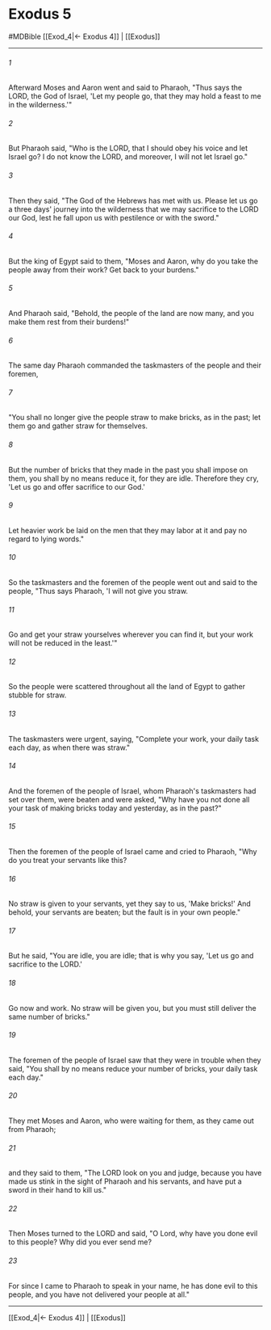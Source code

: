 # Exodus 5
#MDBible
[[Exod_4|← Exodus 4]] | [[Exodus]]

***

###### 1 
Afterward Moses and Aaron went and said to Pharaoh, "Thus says the LORD, the God of Israel, 'Let my people go, that they may hold a feast to me in the wilderness.'" 

###### 2 
But Pharaoh said, "Who is the LORD, that I should obey his voice and let Israel go? I do not know the LORD, and moreover, I will not let Israel go." 

###### 3 
Then they said, "The God of the Hebrews has met with us. Please let us go a three days' journey into the wilderness that we may sacrifice to the LORD our God, lest he fall upon us with pestilence or with the sword." 

###### 4 
But the king of Egypt said to them, "Moses and Aaron, why do you take the people away from their work? Get back to your burdens." 

###### 5 
And Pharaoh said, "Behold, the people of the land are now many, and you make them rest from their burdens!" 

###### 6 
The same day Pharaoh commanded the taskmasters of the people and their foremen, 

###### 7 
"You shall no longer give the people straw to make bricks, as in the past; let them go and gather straw for themselves. 

###### 8 
But the number of bricks that they made in the past you shall impose on them, you shall by no means reduce it, for they are idle. Therefore they cry, 'Let us go and offer sacrifice to our God.' 

###### 9 
Let heavier work be laid on the men that they may labor at it and pay no regard to lying words." 

###### 10 
So the taskmasters and the foremen of the people went out and said to the people, "Thus says Pharaoh, 'I will not give you straw. 

###### 11 
Go and get your straw yourselves wherever you can find it, but your work will not be reduced in the least.'" 

###### 12 
So the people were scattered throughout all the land of Egypt to gather stubble for straw. 

###### 13 
The taskmasters were urgent, saying, "Complete your work, your daily task each day, as when there was straw." 

###### 14 
And the foremen of the people of Israel, whom Pharaoh's taskmasters had set over them, were beaten and were asked, "Why have you not done all your task of making bricks today and yesterday, as in the past?" 

###### 15 
Then the foremen of the people of Israel came and cried to Pharaoh, "Why do you treat your servants like this? 

###### 16 
No straw is given to your servants, yet they say to us, 'Make bricks!' And behold, your servants are beaten; but the fault is in your own people." 

###### 17 
But he said, "You are idle, you are idle; that is why you say, 'Let us go and sacrifice to the LORD.' 

###### 18 
Go now and work. No straw will be given you, but you must still deliver the same number of bricks." 

###### 19 
The foremen of the people of Israel saw that they were in trouble when they said, "You shall by no means reduce your number of bricks, your daily task each day." 

###### 20 
They met Moses and Aaron, who were waiting for them, as they came out from Pharaoh; 

###### 21 
and they said to them, "The LORD look on you and judge, because you have made us stink in the sight of Pharaoh and his servants, and have put a sword in their hand to kill us." 

###### 22 
Then Moses turned to the LORD and said, "O Lord, why have you done evil to this people? Why did you ever send me? 

###### 23 
For since I came to Pharaoh to speak in your name, he has done evil to this people, and you have not delivered your people at all." 

***

[[Exod_4|← Exodus 4]] | [[Exodus]]
